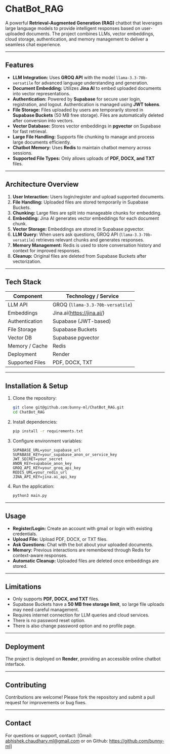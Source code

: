 # ChatBot_RAG

A powerful **Retrieval-Augmented Generation (RAG)** chatbot that leverages large language models to provide intelligent responses based on user-uploaded documents. The project combines LLMs, vector embeddings, cloud storage, authentication, and memory management to deliver a seamless chat experience.

---

## Features

- **LLM Integration:** Uses **GROQ API** with the model `llama-3.3-70b-versatile` for advanced language understanding and generation.  
- **Document Embedding:** Utilizes **Jina AI** to embed uploaded documents into vector representations.  
- **Authentication:** Powered by **Supabase** for secure user login, registration, and logout. Authentication is managed using **JWT tokens**.  
- **File Storage:** Files uploaded by users are temporarily stored in **Supabase Buckets** (50 MB free storage). Files are automatically deleted after conversion into vectors.  
- **Vector Database:** Stores vector embeddings in **pgvector** on Supabase for fast retrieval.  
- **Large File Handling:** Supports file chunking to manage and process large documents efficiently.  
- **Chatbot Memory:** Uses **Redis** to maintain chatbot memory across sessions.  
- **Supported File Types:** Only allows uploads of **PDF, DOCX, and TXT** files.  

---

## Architecture Overview

1. **User Interaction:** Users login/register and upload supported documents.
2. **File Handling:** Uploaded files are stored temporarily in Supabase Buckets.
3. **Chunking:** Large files are split into manageable chunks for embedding.
4. **Embedding:** Jina AI generates vector embeddings for each document chunk.
5. **Vector Storage:** Embeddings are stored in Supabase pgvector.
6. **LLM Query:** When users ask questions, GROQ API (`llama-3.3-70b-versatile`) retrieves relevant chunks and generates responses.
7. **Memory Management:** Redis is used to store conversation history and context for improved responses.
8. **Cleanup:** Original files are deleted from Supabase Buckets after vectorization.

---

## Tech Stack

| Component          | Technology / Service                   |
|-------------------|-----------------------------------------|
| LLM API            | GROQ (`llama-3.3-70b-versatile`)       |
| Embeddings         | Jina.ai(https://jina.ai/)                                |
| Authentication     | Supabase (JWT-based)                   |
| File Storage       | Supabase Buckets                       |
| Vector DB          | Supabase pgvector                      |
| Memory / Cache     | Redis                                  |
| Deployment         | Render                                 |
| Supported Files    | PDF, DOCX, TXT                         |

---

## Installation & Setup

1. Clone the repository:
    ```bash
    git clone git@github.com:bunny-ml/ChatBot_RAG.git
    cd ChatBot_RAG
    ```

2. Install dependencies:
    ```bash
    pip install -r requirements.txt
    ```

3. Configure environment variables:
    ```
    SUPABASE_URL=your_supabase_url
    SUPABASE_KEY=your_supabase_anon_or_service_key
    JWT_SECRET=your_secret
    ANON_KEY=supabase_anon_key
    GROQ_API_KEY=your_groq_api_key
    REDIS_URL=your_redis_url
    JINA_API_KEY=jina.ai_api_key
    ```

4. Run the application:
    ```bash
    python3 main.py
    ```

---

## Usage

- **Register/Login:** Create an account with gmail or login with existing credentials.
- **Upload File:** Upload PDF, DOCX, or TXT files.
- **Ask Questions:** Chat with the bot about your uploaded documents.
- **Memory:** Previous interactions are remembered through Redis for context-aware responses.
- **Automatic Cleanup:** Uploaded files are deleted once embeddings are stored.

---

## Limitations

- Only supports **PDF, DOCX, and TXT** files.  
- Supabase Buckets have a **50 MB free storage limit**, so large file uploads may need careful management.  
- Requires internet connection for LLM queries and cloud services.
- There is no password reset option. 
- There is also change password option and no profile page.
---

## Deployment

The project is deployed on **Render**, providing an accessible online chatbot interface.

---

## Contributing

Contributions are welcome! Please fork the repository and submit a pull request for improvements or bug fixes.

---

## Contact

For questions or support, contact: [Gmail: abhishek.chaudhary.ml@gmail.com or on Github: https://github.com/bunny-ml]